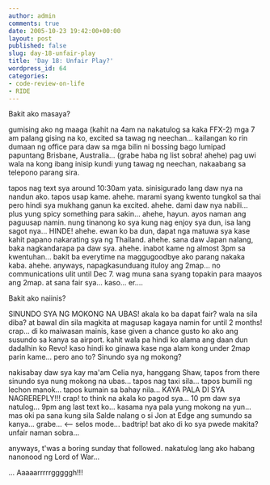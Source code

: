 ```yaml
---
author: admin
comments: true
date: 2005-10-23 19:42:00+00:00
layout: post
published: false
slug: day-18-unfair-play
title: 'Day 18: Unfair Play?'
wordpress_id: 64
categories:
- code-review-on-life
- RIDE
---
```


Bakit ako masaya?

gumising ako ng maaga (kahit na 4am na nakatulog sa kaka FFX-2) mga 7 am palang gising na ko, excited sa tawag ng neechan... kailangan ko rin dumaan ng office para daw sa mga bilin ni bossing bago lumipad papuntang Brisbane, Australia... (grabe haba ng list sobra! ahehe) pag uwi wala na kong ibang inisip kundi yung tawag ng neechan, nakaabang sa telepono parang sira.

tapos nag text sya around 10:30am yata. sinisigurado lang daw nya na nandun ako. tapos usap kame. ahehe. marami syang kwento tungkol sa thai pero hindi sya mukhang ganun ka excited. ahehe. dami daw nya nabili... plus yung spicy something para sakin... ahehe, hayun. ayos naman ang paguusap namin. nung tinanong ko sya kung nag enjoy sya dun, isa lang sagot nya... HINDE! ahehe. ewan ko ba dun, dapat nga matuwa sya kase kahit papano nakarating sya ng Thailand. ahehe. sana daw Japan nalang, baka nagkandarapa pa daw sya. ahehe. inabot kame ng almost 3pm sa kwentuhan... bakit ba everytime na maggugoodbye ako parang nakaka kaba. ahehe. anyways, napagkasunduang ituloy ang 2map... no communications ulit until Dec 7. wag muna sana syang topakin para maayos ang 2map. at sana fair sya... kaso... er....

Bakit ako naiinis?

SINUNDO SYA NG MOKONG NA UBAS! akala ko ba dapat fair? wala na sila diba? at bawal din sila magkita at magusap kagaya namin for until 2 months! crap... di ko maiwasan mainis, kase given a chance gusto ko ako ang susundo sa kanya sa airport. kahit wala pa hindi ko alama ang daan dun dadalhin ko Revo! kaso hindi ko ginawa kase nga alam kong under 2map parin kame... pero ano to? Sinundo sya ng mokong?

nakisabay daw sya kay ma'am Celia nya, hanggang Shaw, tapos from there sinundo sya nung mokong na ubas... tapos nag taxi sila... tapos bumili ng lechon manok... tapos kumain sa bahay nila... KAYA PALA DI SYA NAGREREPLY!!! crap! to think na akala ko pagod sya... 10 pm daw sya natulog... 9pm ang last text ko... kasama nya pala yung mokong na yun... mas oki pa sana kung sila Salde nalang o si Jon at Edge ang sumundo sa kanya... grabe... <-- selos mode... badtrip! bat ako di ko sya pwede makita? unfair naman sobra...

anyways, t'was a boring sunday that followed. nakatulog lang ako habang nanonood ng Lord of War...

... Aaaaarrrrrgggggh!!!
